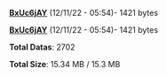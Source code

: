 [**BxUc6jAY**](/data/BxUc6jAY.txt) (12/11/22 - 05:54)- 1421 bytes

[**BxUc6jAY**](/data/BxUc6jAY.txt) (12/11/22 - 05:54)- 1421 bytes

**Total Datas**: 2702

**Total Size**: 15.34 MB / 15.3 MB